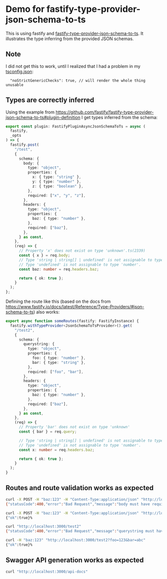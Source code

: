 # Demo for fastify-type-provider-json-schema-to-ts

This is using fastify and
[fastify-type-provider-json-schema-to-ts](https://github.com/fastify/fastify-type-provider-json-schema-to-ts).
It illustrates the type inferring from the provided JSON schemas.

## Note

I did not get this to work, until I realized that I had a problem in my [tsconfig.json](./tsconfig.json):

```
  "noStrictGenericChecks": true, // will render the whole thing unusable
```

## Types are correctly inferred

Using the example from https://github.com/fastify/fastify-type-provider-json-schema-to-ts#plugin-definition
I get types inferred from the schema:

```Typescript
export const plugin: FastifyPluginAsyncJsonSchemaToTs = async (
  fastify,
  _opts
) => {
  fastify.post(
    "/test",
    {
      schema: {
        body: {
          type: "object",
          properties: {
            x: { type: "string" },
            y: { type: "number" },
            z: { type: "boolean" },
          },
          required: ["x", "y", "z"],
        },
        headers: {
          type: "object",
          properties: {
            baz: { type: "number" },
          },
          required: ["baz"],
        },
      } as const,
    },
    (req) => {
      // Property 'x' does not exist on type 'unknown'.ts(2339)
      const { x } = req.body;
      // Type 'string | string[] | undefined' is not assignable to type 'number'.
      // Type 'undefined' is not assignable to type 'number'.
      const baz: number = req.headers.baz;

      return { ok: true };
    }
  );
};
```

Defining the route like this (based on the docs from
https://www.fastify.io/docs/latest/Reference/Type-Providers/#json-schema-to-ts)
also works:

```Typescript
export async function someRoutes(fastify: FastifyInstance) {
  fastify.withTypeProvider<JsonSchemaToTsProvider>().get(
    "/test2",
    {
      schema: {
        querystring: {
          type: "object",
          properties: {
            foo: { type: "number" },
            bar: { type: "string" },
          },
          required: ["foo", "bar"],
        },
        headers: {
          type: "object",
          properties: {
            baz: { type: "number" },
          },
          required: ["baz"],
        },
      } as const,
    },
    (req) => {
      // Property 'bar' does not exist on type 'unknown'
      const { bar } = req.query;

      // Type 'string | string[] | undefined' is not assignable to type 'number'.
      // Type 'undefined' is not assignable to type 'number'.
      const x: number = req.headers.baz;

      return { ok: true };
    }
  );
}
```

## Routes and route validation works as expected

```bash
curl -X POST -H "baz:123" -H "Content-Type:application/json" "http://localhost:3000/test" -d '{"x": "abc"}'
{"statusCode":400,"error":"Bad Request","message":"body must have required property 'y'"}%
```

```bash
curl -X POST -H "baz:123" -H "Content-Type:application/json" "http://localhost:3000/test" -d '{"x": "abc", "y": 123, "z": true}'
{"ok":true}%
```

```bash
curl "http://localhost:3000/test2"
{"statusCode":400,"error":"Bad Request","message":"querystring must have required property 'foo'"}
```

```bash
curl -H "baz:123" "http://localhost:3000/test2?foo=123&bar=abc"
{"ok":true}%
```

## Swagger API generation works as expected

```bash
curl "http://localhost:3000/api-docs"
```
